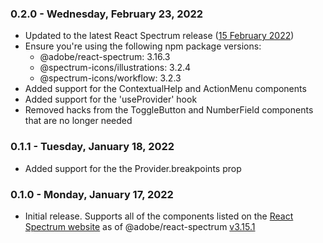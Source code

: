 ### 0.2.0 - Wednesday, February 23, 2022
- Updated to the latest React Spectrum release ([15 February 2022](https://react-spectrum.adobe.com/releases/2022-02-15.html))
- Ensure you're using the following npm package versions:
  - @adobe/react-spectrum: 3.16.3
  - @spectrum-icons/illustrations: 3.2.4
  - @spectrum-icons/workflow: 3.2.3
- Added support for the ContextualHelp and ActionMenu components
- Added support for the 'useProvider' hook
- Removed hacks from the ToggleButton and NumberField components that are no longer needed

### 0.1.1 - Tuesday, January 18, 2022
- Added support for the the Provider.breakpoints prop

### 0.1.0 - Monday, January 17, 2022
- Initial release. Supports all of the components listed on the [React Spectrum website](https://react-spectrum.adobe.com/react-spectrum/index.html) as of @adobe/react-spectrum [v3.15.1](https://www.npmjs.com/package/@adobe/react-spectrum/v/3.15.1)
